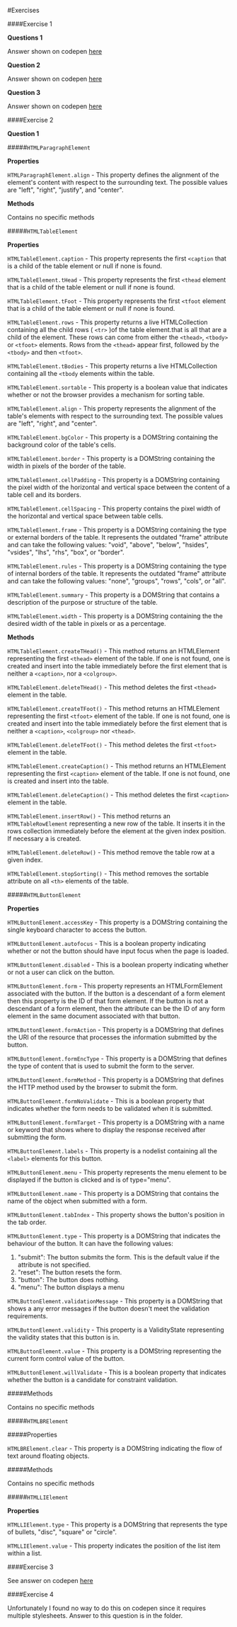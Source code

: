 #Exercises

####Exercise 1

**Questions 1**

Answer shown on codepen [here](http://codepen.io/imanuelgittens/pen/ygExPN)

**Question 2**

Answer shown on codepen [here](http://codepen.io/imanuelgittens/pen/QdxVmL)

**Question 3**

Answer shown on codepen [here](http://codepen.io/imanuelgittens/pen/qRKMYV)


####Exercise 2

**Question 1**

#####`HTMLParagraphElement`

**Properties**

`HTMLParagraphElement.align` - This property defines the alignment of the element's content with respect to the surrounding text. The possible values are "left", "right", "justify", and "center".

**Methods**

Contains no specific methods




#####`HTMLTableElement`

**Properties**

`HTMLTableElement.caption` - This property represents the first `<caption` that is a child of the table element or null if none is found.

`HTMLTableElement.tHead` - This property represents the first `<thead` element that is a child of the table element or null if none is found.

`HTMLTableElement.tFoot` - This property represents the first `<tfoot` element that is a child of the table element or null if none is found.

`HTMLTableElement.rows` - This property returns a live HTMLCollection containing all the child rows ( `<tr>` )of the table element.that is all <tr> that are a child of the element. These rows can come from either the `<thead>`, `<tbody>` or `<tfoot>` elements. Rows from the `<thead>` appear first, followed by the `<tbody>` and then `<tfoot>`.

`HTMLTableElement.tBodies` - This property returns a live HTMLCollection containing all the `<tbody` elements within the table.

`HTMLTableElement.sortable` - This property is a boolean value that indicates whether or not the browser provides a mechanism for sorting table.

`HTMLTableElement.align` - This property represents the alignment of the table's elements with respect to the surrounding text. The possible values are "left", "right", and "center".

`HTMLTableElement.bgColor` - This property is a DOMString containing the background color of the table's cells.

 `HTMLTableElement.border` - This property is a DOMString containing the width in pixels of the border of the table.

 `HTMLTableElement.cellPadding` - This property is a DOMString containing the pixel width of the horizontal and vertical space between the content of a table cell and its borders.

 `HTMLTableElement.cellSpacing` - This property contains the pixel width of the horizontal and vertical space between table cells.

 `HTMLTableElement.frame` - This property is a DOMString containing the type or external borders of the table. It represents the outdated "frame" attribute and can take the following values: "void", "above", "below", "hsides", "vsides", "lhs", "rhs", "box", or "border".

`HTMLTableElement.rules` - This property is a DOMString containing the type of internal borders of the table. It represents the outdated "frame" attribute and can take the following values: "none", "groups", "rows", "cols", or "all".

`HTMLTableElement.summary` - This property is a DOMString that contains a description of the purpose or structure of the table.

 `HTMLTableElement.width` - This property is a DOMString containing the the desired width of the table in pixels or as a percentage.

 **Methods**

 `HTMLTableElement.createTHead()` - This method returns an HTMLElement representing the first `<thead>` element of the table. If one is not found, one is created and insert into the table immediately before the first element that is neither a `<caption>`, nor a `<colgroup>`.

 `HTMLTableElement.deleteTHead()` - This method deletes the first `<thead>` element in the table.

 `HTMLTableElement.createTFoot()` - This method returns an HTMLElement representing the first `<tfoot>` element of the table. If one is not found, one is created and insert into the table immediately before the first element that is neither a `<caption>`, `<colgroup>` nor `<thead>`.

 `HTMLTableElement.deleteTFoot()` - This method deletes the first `<tfoot>` element in the table.

 `HTMLTableElement.createCaption()` - This method returns an HTMLElement representing the first `<caption>` element of the table. If one is not found, one is created and insert into the table.

 `HTMLTableElement.deleteCaption()` - This method deletes the first `<caption>` element in the table.

 `HTMLTableElement.insertRow()` - This method returns an `HTMLTableRowElement` representing a new row of the table. It inserts it in the rows collection immediately before the <tr> element at the given index position. If necessary a <tbody> is created.

 `HTMLTableElement.deleteRow()` - This method remove the table row at a given index.

 `HTMLTableElement.stopSorting()` - This method removes the sortable attribute on all `<th>` elements of the table.



 #####`HTMLButtonElement`

 **Properties**

`HTMLButtonElement.accessKey` - This property is a DOMString containing the single keyboard character to access the button.

 `HTMLButtonElement.autofocus` - This is a boolean property indicating whether or not the button should have input focus when the page is loaded.

 `HTMLButtonElement.disabled` - This is a boolean property indicating whether or not a user can click on the button.

 `HTMLButtonElement.form` - This property represents an HTMLFormElement associated with the button. If the button is a descendant of a form element then this property is the ID of that form element. If the button is not a descendant of a form element, then the attribute can be the ID of any form element in the same document associated with that button.

 `HTMLButtonElement.formAction` - This property is a DOMString that defines the URI of the resource that processes the information submitted by the button.

 `HTMLButtonElement.formEncType` - This property is a DOMString that defines the type of content that is used to submit the form to the server.

 `HTMLButtonElement.formMethod` - This property is a DOMString that defines the HTTP method used by the browser to submit the form.

 `HTMLButtonElement.formNoValidate` - This is a boolean property that indicates whether the form needs to be validated when it is submitted.

 `HTMLButtonElement.formTarget` - This property is a DOMString with a name or keyword that shows where to display the response received after submitting the form.

`HTMLButtonElement.labels` - This property is a nodelist containing all the `<label>` elements for this button.

`HTMLButtonElement.menu` - This property represents the menu element to be displayed if the button is clicked and is of type="menu".

`HTMLButtonElement.name` - This property is a DOMString that contains the name of the object when submitted with a form.

`HTMLButtonElement.tabIndex` - This property shows the button's position in the tab order.

`HTMLButtonElement.type` - This property is a DOMString that indicates the behaviour of the button. It can have the following values:
1. "submit": The button submits the form. This is the default value if the attribute is not specified.
2. "reset": The button resets the form.
3. "button": The button does nothing.
4. "menu": The button displays a menu

`HTMLButtonElement.validationMessage` - This property is a DOMString that shows a any error messages if the button doesn't meet the validation requirements.

`HTMLButtonElement.validity` - This property is a ValidityState representing the validity states that this button is in.

`HTMLButtonElement.value` - This property is a DOMString representing the current form control value of the button.

`HTMLButtonElement.willValidate` - This is a boolean property that indicates whether the button is a candidate for constraint validation.

#####Methods

Contains no specific methods

#####`HTMLBRElement`

#####Properties

`HTMLBRElement.clear` - This property is a DOMString indicating the flow of text around floating objects.

#####Methods

Contains no specific methods

#####`HTMLLIElement`

**Properties**

`HTMLLIElement.type` - This property is a DOMString that represents the type of bullets, "disc", "square" or "circle".

`HTMLLIElement.value` - This property indicates the position of the list item within a list.

####Exercise 3

See answer on codepen [here](http://codepen.io/imanuelgittens/pen/egwBry)

####Exercise 4

Unfortunately I found no way to do this on codepen since it requires multiple stylesheets. Answer to this question is in the folder.